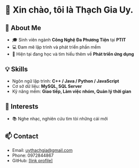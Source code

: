 # 👋 Xin chào, tôi là Thạch Gia Uy.

## 📌 About Me
- 🎓 Sinh viên ngành **Công Nghệ Đa Phương Tiện** tại **PTIT**  
- 💻 Đam mê lập trình và phát triển phần mềm  
- 🌱 Hiện tại đang học và tìm hiểu thêm về **Phát triển ứng dụng**   

## 💡 Skills
- Ngôn ngữ lập trình: **C++ / Java / Python / JavaScript**  
- Cơ sở dữ liệu: **MySQL, SQL Server**  
- Kỹ năng mềm: **Giao tiếp, Làm việc nhóm, Quản lý thời gian**  


## 🌱 Interests
- 📚 Nghe nhạc, nghiên cứu tìm tòi những cái mới  

## 📫 Contact
- Email: uythachgia@gmail.com  
- Phone: 0972844867  
- GitHub: [[link profile]](https://github.com/gia-uy)
